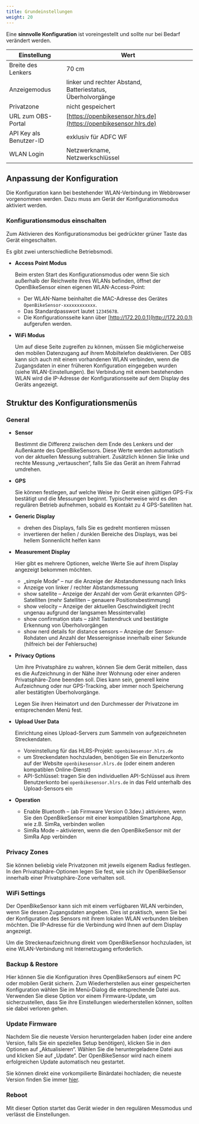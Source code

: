 ```yaml
---
title: Grundeinstellungen
weight: 20
---
```


Eine **sinnvolle Konfiguration** ist voreingestellt und sollte nur bei Bedarf verändert werden.

|Einstellung|Wert|
|---|---|
| Breite des Lenkers | 70 cm |
|Anzeigemodus|linker und rechter Abstand,<br> Batteriestatus,<br> Überholvorgänge
|Privatzone|nicht gespeichert
|URL zum OBS-Portal|[https://openbikesensor.hlrs.de](https://openbikesensor.hlrs.de)
|API Key als Benutzer-ID|exklusiv für ADFC WF
|WLAN Login|Netzwerkname,<br> Netzwerkschlüssel

## Anpassung der Konfiguration

Die Konfiguration kann bei bestehender WLAN-Verbindung im Webbrowser vorgenommen werden. Dazu muss am Gerät der Konfigurationsmodus aktiviert werden. 

### Konfigurationsmodus einschalten

Zum Aktivieren des Konfigurationsmodus bei gedrückter grüner Taste das Gerät eingeschalten.

Es gibt zwei unterschiedliche Betriebsmodi.

* **Access Point Modus**

  Beim ersten Start des Konfigurationsmodus oder wenn Sie sich außerhalb der
  Reichweite ihres WLANs befinden, öffnet der OpenBikeSensor einen eigenen
  WLAN-Access-Point:
  
  * Der WLAN-Name beinhaltet die MAC-Adresse des Gerätes `OpenBikeSensor-xxxxxxxxxxxx`.
  * Das Standardpasswort lautet `12345678`.
  * Die Konfigurationsseite kann über [http://172.20.0.1](http://172.20.0.1) aufgerufen werden.

* **WiFi Modus**

  Um auf diese Seite zugreifen zu können, müssen Sie möglicherweise den mobilen
  Datenzugang auf ihrem Mobiltelefon deaktivieren.  Der OBS kann sich auch mit
  einem vorhandenen WLAN verbinden, wenn die Zugangsdaten in einer früheren
  Konfiguration eingegeben wurden (siehe WLAN-Einstellungen).  Bei Verbindung
  mit einem bestehenden WLAN wird die IP-Adresse der Konfigurationsseite auf
  dem Display des Geräts angezeigt.

## Struktur des Konfigurationsmenüs

### General

* **Sensor**

  Bestimmt die Differenz zwischen dem Ende des Lenkers und der Außenkante des OpenBikeSensors.
  Diese Werte werden automatisch von der aktuellen Messung subtrahiert.
  Zusätzlich können Sie linke und rechte Messung „vertauschen“, falls Sie das Gerät an ihrem Fahrrad umdrehen.

* **GPS**

  Sie können festlegen, auf welche Weise ihr Gerät einen gültigen GPS-Fix bestätigt und die Messungen beginnt.
  Typischerweise wird es den regulären Betrieb aufnehmen, sobald es Kontakt zu 4 GPS-Satelliten hat.

* **Generic Display**

  * drehen des Displays, falls Sie es gedreht montieren müssen
  * invertieren der hellen / dunklen Bereiche des Displays, was bei hellem Sonnenlicht helfen kann

* **Measurement Display**

  Hier gibt es mehrere Optionen, welche Werte Sie auf ihrem Display angezeigt bekommen möchten.

  * „simple Mode“ – nur die Anzeige der Abstandsmessung nach links
  * Anzeige von linker / rechter Abstandsmessung
  * show satellite – Anzeige der Anzahl der vom Gerät erkannten GPS-Satelliten (mehr Satelliten – genauere Positionsbestimmung)
  * show velocity – Anzeige der aktuellen Geschwindigkeit (recht ungenau aufgrund der langsamen Messintervalle)
  * show confirmation stats – zählt Tastendruck und bestätigte Erkennung von Überholvorgängen
  * show nerd details for distance sensors – Anzeige der Sensor-Rohdaten und Anzahl der Messereignisse innerhalb einer Sekunde (hilfreich bei der Fehlersuche)

* **Privacy Options**

  Um ihre Privatsphäre zu wahren, können Sie dem Gerät mitteilen, dass es die Aufzeichnung in der Nähe ihrer Wohnung oder einer anderen Privatsphäre-Zone beenden soll.
  Dies kann sein, generell keine Aufzeichnung oder nur GPS-Tracking, aber immer noch Speicherung aller bestätigten Überholvorgänge.

  Legen Sie ihren Heimatort und den Durchmesser der Privatzone im entsprechenden Menü fest.

* **Upload User Data**

  Einrichtung eines Upload-Servers zum Sammeln von aufgezeichneten Streckendaten.

  * Voreinstellung für das HLRS-Projekt: `openbikesensor.hlrs.de`
  * um Streckendaten hochzuladen, benötigen Sie ein Benutzerkonto auf der Website `openbikesensor.hlrs.de` (oder einem anderen kompatiblen Online-Dienst)
  * API-Schlüssel: tragen Sie den individuellen API-Schlüssel aus ihrem Benutzerkonto bei `openbikesensor.hlrs.de` in das Feld unterhalb des Upload-Sensors ein

* **Operation**

  * Enable Bluetooth – (ab Firmware Version 0.3dev.) aktivieren, wenn Sie den OpenBikeSensor mit einer kompatiblen Smartphone App, wie z.B. SimRa, verbinden wollen
  * SimRa Mode – aktivieren, wenn die den OpenBikeSensor mit der SimRa App verbinden

### Privacy Zones

Sie können beliebig viele Privatzonen mit jeweils eigenem Radius festlegen.
In den Privatsphäre-Optionen legen Sie fest, wie sich ihr OpenBikeSensor innerhalb einer Privatsphäre-Zone verhalten soll.

### WiFi Settings

Der OpenBikeSensor kann sich mit einem verfügbaren WLAN verbinden, wenn Sie dessen Zugangsdaten angeben.
Dies ist praktisch, wenn Sie bei der Konfiguration des Sensors mit ihrem lokalen WLAN verbunden bleiben möchten.
Die IP-Adresse für die Verbindung wird Ihnen auf dem Display angezeigt.

Um die Streckenaufzeichnung direkt vom OpenBikeSensor hochzuladen, ist eine WLAN-Verbindung mit Internetzugang erforderlich.

### Backup & Restore

Hier können Sie die Konfiguration ihres OpenBikeSensors auf einem PC oder mobilen Gerät sichern.
Zum Wiederherstellen aus einer gespeicherten Konfiguration wählen Sie im Menü-Dialog die entsprechende Datei aus.
Verwenden Sie diese Option vor einem Firmware-Update, um sicherzustellen, dass Sie ihre Einstellungen wiederherstellen können, sollten sie dabei verloren gehen.

### Update Firmware

Nachdem Sie die neueste Version heruntergeladen haben (oder eine andere Version, falls Sie ein spezielles Setup benötigen), klicken Sie in den Optionen auf „Aktualisieren“.
Wählen Sie die heruntergeladene Datei aus und klicken Sie auf „Update“.
Der OpenBikeSensor wird nach einem erfolgreichen Update automatisch neu gestartet.

Sie können direkt eine vorkompilierte Binärdatei hochladen; die neueste Version finden Sie immer [hier](https://github.com/openbikesensor/OpenBikeSensorFirmware/releases).

### Reboot

Mit dieser Option startet das Gerät wieder in den regulären Messmodus und verlässt die Einstellungen.
